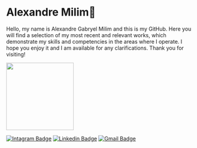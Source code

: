   <h1>Alexandre Milim👾 </h1>

<span>Hello, my name is Alexandre Gabryel Milim and this is my GitHub. Here you will find a selection of my most recent and relevant works, which demonstrate my skills and competencies in the areas where I operate. I hope you enjoy it and I am available for any clarifications. Thank you for visiting!
</span>

<img height="180em" src="https://github-readme-stats.vercel.app/api/top-langs/?username=Alexandre-Milim&count_private=true&layout=compact&langs_count=7&theme=gotham&include_all_commits=true&show_icons=true"/>
 
[![Intagram Badge](https://img.shields.io/badge/-milim.batman-00875f?style=flat-square&logo=Instagram&logoColor=white&link=https://www.instagram.com/milim.batman/)](https://www.instagram.com/milim.batman/) 
[![Linkedin Badge](https://img.shields.io/badge/-Alexandre%20Milim-00875f?style=flat-square&logo=Linkedin&logoColor=white&link=https://www.linkedin.com/in/alexandre-milim-1ba537269/)](https://www.linkedin.com/in/alexandre-milim-1ba537269/) 
[![Gmail Badge](https://img.shields.io/badge/-alexandremilim15@gmail.com-00875f?style=flat-square&logo=Gmail&logoColor=white&link=mailto:alexandremilim15@gmail.com)](mailto:alexandremilim15@gmail.com)


